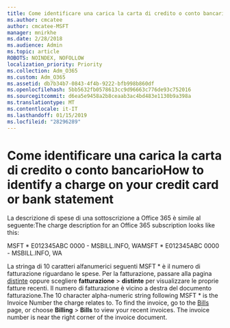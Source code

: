 ```yaml
---
title: Come identificare una carica la carta di credito o conto bancario
ms.author: cmcatee
author: cmcatee-MSFT
manager: mnirkhe
ms.date: 2/28/2018
ms.audience: Admin
ms.topic: article
ROBOTS: NOINDEX, NOFOLLOW
localization_priority: Priority
ms.collection: Adm_O365
ms.custom: Adm_O365
ms.assetid: db7b34b7-0843-4f4b-9222-bfb998b860df
ms.openlocfilehash: 5bb5632fb0578613cc9d96663c776de93c752016
ms.sourcegitcommit: d6ea5e9458a2b8ceaab3ac4bd483e1130b9a398a
ms.translationtype: MT
ms.contentlocale: it-IT
ms.lasthandoff: 01/15/2019
ms.locfileid: "28296289"
---
```

# <a name="how-to-identify-a-charge-on-your-credit-card-or-bank-statement"></a><span data-ttu-id="10b59-102">Come identificare una carica la carta di credito o conto bancario</span><span class="sxs-lookup"><span data-stu-id="10b59-102">How to identify a charge on your credit card or bank statement</span></span>

<span data-ttu-id="10b59-103">La descrizione di spese di una sottoscrizione a Office 365 è simile al seguente:</span><span class="sxs-lookup"><span data-stu-id="10b59-103">The charge description for an Office 365 subscription looks like this:</span></span>
  
<span data-ttu-id="10b59-104">MSFT \* E012345ABC 0000 - MSBILL.INFO, WA</span><span class="sxs-lookup"><span data-stu-id="10b59-104">MSFT \* E012345ABC 0000 - MSBILL.INFO, WA</span></span>
  
<span data-ttu-id="10b59-p101">La stringa di 10 caratteri alfanumerici seguenti MSFT \* è il numero di fatturazione riguardano le spese. Per la fatturazione, passare alla pagina [distinte](https://go.microsoft.com/fwlink/p/?linkid=848039) oppure scegliere **fatturazione** \> **distinte** per visualizzare le proprie fatture recenti. Il numero di fatturazione è vicino a destra del documento fatturazione.</span><span class="sxs-lookup"><span data-stu-id="10b59-p101">The 10 character alpha-numeric string following MSFT \* is the Invoice Number the charge relates to. To find the invoice, go to the [Bills](https://go.microsoft.com/fwlink/p/?linkid=848039) page, or choose **Billing** \> **Bills** to view your recent invoices. The invoice number is near the right corner of the invoice document.</span></span> 
  

